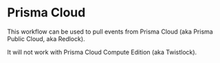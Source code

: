 # Prisma Cloud

This workflow can be used to pull events from Prisma Cloud (aka Prisma Public Cloud, aka Redlock).

It will not work with Prisma Cloud Compute Edition (aka Twistlock).